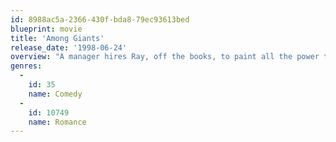 ```yaml
---
id: 8988ac5a-2366-430f-bda8-79ec93613bed
blueprint: movie
title: 'Among Giants'
release_date: '1998-06-24'
overview: "A manager hires Ray, off the books, to paint all the power towers in a 15-mile stretch of high-tension wires outside Sheffield. Ray's crew of men are friends, especially Ray with Steve, a young Romeo. Into the mix comes Gerry, an Australian with a spirit of adventure and mountain climbing skills. She wants a job, and against the others' advice, who don't want a woman on the job, Ray hires her. Then she and Ray fall in love. He asks her to marry him, gives her a ring. Steve's jealous; Ray's ex-wife complains that he spends on Gerry, not his own kids, and she predicts that Gerry won't stay around. Plus, there's pressure to finish the job fast. Economics, romance, and wanderlust spark the end."
genres:
  -
    id: 35
    name: Comedy
  -
    id: 10749
    name: Romance
---
```

